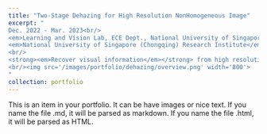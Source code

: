 ```yaml
---
title: "Two-Stage Dehazing for High Resolution NonHomogeneous Image"
excerpt: "
Dec. 2022 - Mar. 2023<br/>
<em>Learning and Vision Lab, ECE Dept., National University of Singapore</em> <br/>
<em>National University of Singapore (Chongqing) Research Institute</em> <br/>
<br/>
<strong><em>Recover visual information</em></strong> from high resolution non-homogeneous hazy images, combine dehazing with <strong><em>downsample and super resolution</em></strong>, integrate <strong><em>WeatherDiffusion</em></strong> as the main dehaze module and <strong><em>DehazeFormer</em></strong> as the fine-tuning and super resolution module.
<br/><img src='/images/portfolio/dehazing/overview.png' width='800'>
"
collection: portfolio
---
```


This is an item in your portfolio. It can be have images or nice text. If you name the file .md, it will be parsed as markdown. If you name the file .html, it will be parsed as HTML. 
